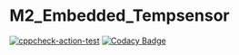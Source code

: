 # M2_Embedded_Tempsensor
[![cppcheck-action-test](https://github.com/Vatsal57/M2_Embedded_Tempsensor/actions/workflows/cppcheck.yml/badge.svg)](https://github.com/Vatsal57/M2_Embedded_Tempsensor/actions/workflows/cppcheck.yml)
[![Codacy Badge](https://app.codacy.com/project/badge/Grade/3e0c7edc64e140a59ece97b7f14bfa63)](https://www.codacy.com/gh/Vatsal57/M2_Embedded_Tempsensor/dashboard?utm_source=github.com&amp;utm_medium=referral&amp;utm_content=Vatsal57/M2_Embedded_Tempsensor&amp;utm_campaign=Badge_Grade)
